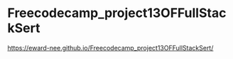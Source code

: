 # Freecodecamp_project13OFFullStackSert

https://eward-nee.github.io/Freecodecamp_project13OFFullStackSert/

